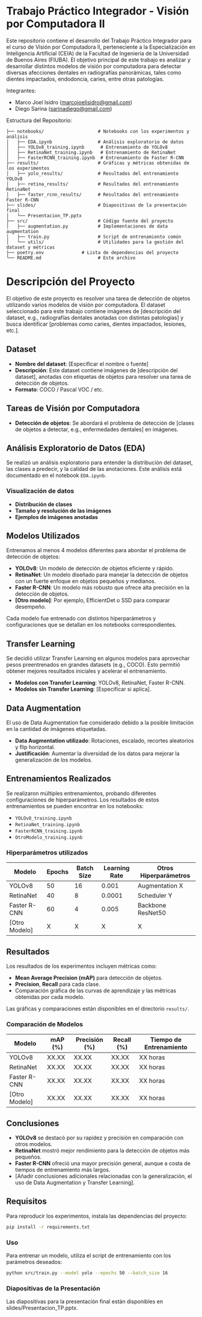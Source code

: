 # Trabajo Práctico Integrador - Visión por Computadora II

Este repositorio contiene el desarrollo del Trabajo Práctico Integrador para el curso de Visión por Computadora II, perteneciente a la Especialización en Inteligencia Artificial (CEIA) de la Facultad de Ingeniería de la Universidad de Buenos Aires (FIUBA). El objetivo principal de este trabajo es analizar y desarrollar distintos modelos de visión por computadora para detectar diversas afecciones dentales en radiografías panorámicas, tales como dientes impactados, endodoncia, caries, entre otras patologías.

Integrantes:
- Marco Joel Isidro (marcojoelisidro@gmail.com)
- Diego Sarina (sarinadiego@gmail.com)

Estructura del Repositorio:

```
├── notebooks/                    # Notebooks con los experimentos y análisis
│   ├── EDA.ipynb                 # Análisis exploratorio de datos
│   ├── YOLOv8_training.ipynb      # Entrenamiento de YOLOv8
│   ├── RetinaNet_training.ipynb   # Entrenamiento de RetinaNet
│   ├── FasterRCNN_training.ipynb  # Entrenamiento de Faster R-CNN
├── results/                      # Gráficas y métricas obtenidas de los experimentos
│   ├── yolo_results/             # Resultados del entrenamiento YOLOv8
│   ├── retina_results/           # Resultados del entrenamiento RetinaNet
│   ├── faster_rcnn_results/      # Resultados del entrenamiento Faster R-CNN
├── slides/                       # Diapositivas de la presentación final
│   └── Presentacion_TP.pptx      
├── src/                          # Código fuente del proyecto
│   ├── augmentation.py           # Implementaciones de data augmentation
│   ├── train.py                  # Script de entrenamiento común
│   └── utils/                    # Utilidades para la gestión del dataset y métricas
├── poetry.env              # Lista de dependencias del proyecto
└── README.md                     # Este archivo
```

# Descripción del Proyecto

El objetivo de este proyecto es resolver una tarea de detección de objetos utilizando varios modelos de visión por computadora. El dataset seleccionado para este trabajo contiene imágenes de [descripción del dataset, e.g., radiografías dentales anotadas con distintas patologías] y busca identificar [problemas como caries, dientes impactados, lesiones, etc.].

## Dataset

- **Nombre del dataset**: [Especificar el nombre o fuente]
- **Descripción**: Este dataset contiene imágenes de [descripción del dataset], anotadas con etiquetas de objetos para resolver una tarea de detección de objetos.
- **Formato**: COCO / Pascal VOC / etc.

## Tareas de Visión por Computadora

- **Detección de objetos**: Se abordará el problema de detección de [clases de objetos a detectar, e.g., enfermedades dentales] en imágenes.

## Análisis Exploratorio de Datos (EDA)

Se realizó un análisis exploratorio para entender la distribución del dataset, las clases a predecir, y la calidad de las anotaciones. Este análisis está documentado en el notebook `EDA.ipynb`.

### Visualización de datos

- **Distribución de clases**
- **Tamaño y resolución de las imágenes**
- **Ejemplos de imágenes anotadas**

## Modelos Utilizados

Entrenamos al menos 4 modelos diferentes para abordar el problema de detección de objetos:

- **YOLOv8**: Un modelo de detección de objetos eficiente y rápido.
- **RetinaNet**: Un modelo diseñado para manejar la detección de objetos con un fuerte enfoque en objetos pequeños y medianos.
- **Faster R-CNN**: Un modelo más robusto que ofrece alta precisión en la detección de objetos.
- **[Otro modelo]**: Por ejemplo, EfficientDet o SSD para comparar desempeño.

Cada modelo fue entrenado con distintos hiperparámetros y configuraciones que se detallan en los notebooks correspondientes.

## Transfer Learning

Se decidió utilizar Transfer Learning en algunos modelos para aprovechar pesos preentrenados en grandes datasets (e.g., COCO). Esto permitió obtener mejores resultados iniciales y acelerar el entrenamiento.

- **Modelos con Transfer Learning**: YOLOv8, RetinaNet, Faster R-CNN.
- **Modelos sin Transfer Learning**: [Especificar si aplica].

## Data Augmentation

El uso de Data Augmentation fue considerado debido a la posible limitación en la cantidad de imágenes etiquetadas.

- **Data Augmentation utilizado**: Rotaciones, escalado, recortes aleatorios y flip horizontal.
- **Justificación**: Aumentar la diversidad de los datos para mejorar la generalización de los modelos.

## Entrenamientos Realizados

Se realizaron múltiples entrenamientos, probando diferentes configuraciones de hiperparámetros. Los resultados de estos entrenamientos se pueden encontrar en los notebooks:

- `YOLOv8_training.ipynb`
- `RetinaNet_training.ipynb`
- `FasterRCNN_training.ipynb`
- `OtroModelo_training.ipynb`

### Hiperparámetros utilizados

| Modelo          | Epochs | Batch Size | Learning Rate | Otros Hiperparámetros     |
|-----------------|--------|------------|---------------|---------------------------|
| YOLOv8          | 50     | 16         | 0.001         | Augmentation X             |
| RetinaNet       | 40     | 8          | 0.0001        | Scheduler Y                |
| Faster R-CNN    | 60     | 4          | 0.005         | Backbone ResNet50          |
| [Otro Modelo]   | X      | X          | X             | X                         |

## Resultados

Los resultados de los experimentos incluyen métricas como:

- **Mean Average Precision (mAP)** para detección de objetos.
- **Precision**, **Recall** para cada clase.
- Comparación gráfica de las curvas de aprendizaje y las métricas obtenidas por cada modelo.

Las gráficas y comparaciones están disponibles en el directorio `results/`.

### Comparación de Modelos

| Modelo          | mAP (%) | Precisión (%) | Recall (%) | Tiempo de Entrenamiento |
|-----------------|---------|---------------|------------|-------------------------|
| YOLOv8          | XX.XX   | XX.XX         | XX.XX      | XX horas                |
| RetinaNet       | XX.XX   | XX.XX         | XX.XX      | XX horas                |
| Faster R-CNN    | XX.XX   | XX.XX         | XX.XX      | XX horas                |
| [Otro Modelo]   | XX.XX   | XX.XX         | XX.XX      | XX horas                |

## Conclusiones

- **YOLOv8** se destacó por su rapidez y precisión en comparación con otros modelos.
- **RetinaNet** mostró mejor rendimiento para la detección de objetos más pequeños.
- **Faster R-CNN** ofreció una mayor precisión general, aunque a costa de tiempos de entrenamiento más largos.
- [Añadir conclusiones adicionales relacionadas con la generalización, el uso de Data Augmentation y Transfer Learning].

## Requisitos

Para reproducir los experimentos, instala las dependencias del proyecto:

```bash
pip install -r requirements.txt
```


### Uso
Para entrenar un modelo, utiliza el script de entrenamiento con los parámetros deseados:

```bash
python src/train.py --model yolo --epochs 50 --batch_size 16
```

### Diapositivas de la Presentación
Las diapositivas para la presentación final están disponibles en slides/Presentacion_TP.pptx.